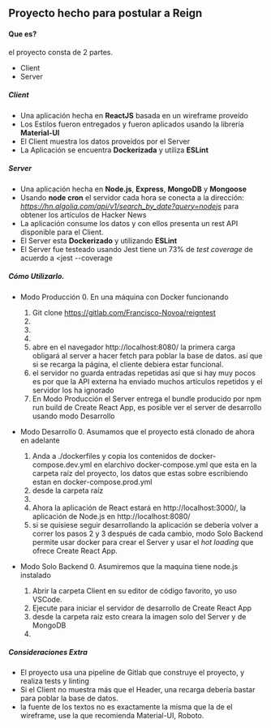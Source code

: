 ## Proyecto hecho para postular a Reign
 

 
#### Que es?
 
el proyecto consta de 2 partes. 
- Client
- Server
 

 
##### Client
 
- Una aplicación hecha en **ReactJS** basada en un wireframe proveído
- Los Estilos fueron entregados y fueron aplicados usando la librería **Material-UI**
- El Client muestra los datos proveídos por el Server
- La Aplicación se encuentra **Dockerizada** y utiliza **ESLint**
 
 
 
##### Server
 
- Una aplicación hecha en **Node.js**, **Express**, **MongoDB** y **Mongoose**
- Usando **node cron** el servidor cada hora se conecta a la dirección:
    *https://hn.algolia.com/api/v1/search_by_date?query=nodejs*
  para obtener los artículos de Hacker News
- La aplicación consume los datos y con ellos presenta un rest API disponible para el Client.
- El Server esta **Dockerizado** y utilizando **ESLint**
- El Server fue testeado usando Jest tiene un 73% de *test coverage* de acuerdo a <jest --coverage 
 
 
 
##### Cómo Utilizarlo.
 
- Modo Producción
    0. En una máquina con Docker funcionando
    1. Git clone https://gitlab.com/Francisco-Novoa/reigntest
    2. <cd reigntest>
    3. <docker-compose build>
    4. <docker-compose up>
    5. abre en el navegador http://localhost:8080/
       la primera carga obligará al server a hacer fetch para poblar la base de datos.
       así que si se recarga la página, el cliente debiera estar funcional.
    6. el servidor no guarda entradas repetidas así que si hay muy pocos es por que la API 
    externa ha enviado muchos artículos repetidos y el servidor los ha ignorado
    7. En Modo Producción el Server entrega el bundle producido por npm run build de Create React App,
    es posible ver el server de desarrollo usando modo Desarrollo
 
- Modo Desarrollo
    0. Asumamos que el proyecto está clonado de ahora en adelante
    1. Anda a ./dockerfiles y copia los contenidos de docker-compose.dev.yml en elarchivo
    docker-compose.yml que esta en la carpeta raíz del proyecto, los datos que estas sobre escribiendo estan en docker-compose.prod.yml
    2. <docker-compose build> desde la carpeta raíz
    3. <docker-compose up>
    4. Ahora la aplicación de React estará en http://localhost:3000/, la aplicación de Node.js en http://localhost:8080/
    5. si se quisiese seguir desarrollando la aplicación se debería volver a correr los pasos 2 y 3 después de cada cambio, 
    modo Solo Backend permite usar docker para crear el Server y usar el *hot loading* que ofrece Create React App.
 
- Modo Solo Backend
    0. Asumiremos que la maquina tiene node.js instalado
    1. Abrir la carpeta Client en su editor de código favorito, yo uso VSCode.
    2. Ejecute <npm run start> para iniciar el servidor de desarrollo de Create React App
    3. <docker-compose build> desde la carpeta raiz esto creara la imagen solo del Server y de MongoDB
    4. <docker-compose up>
 

 
##### Consideraciones Extra
 
 - El proyecto usa una pipeline de Gitlab que construye el proyecto, y realiza tests y linting
 - Si el Client no muestra más que el Header, una recarga debería bastar para poblar la base de datos.
 - la fuente de los textos no es exactamente la misma que la de el wireframe, use la que recomienda Material-UI, Roboto.

